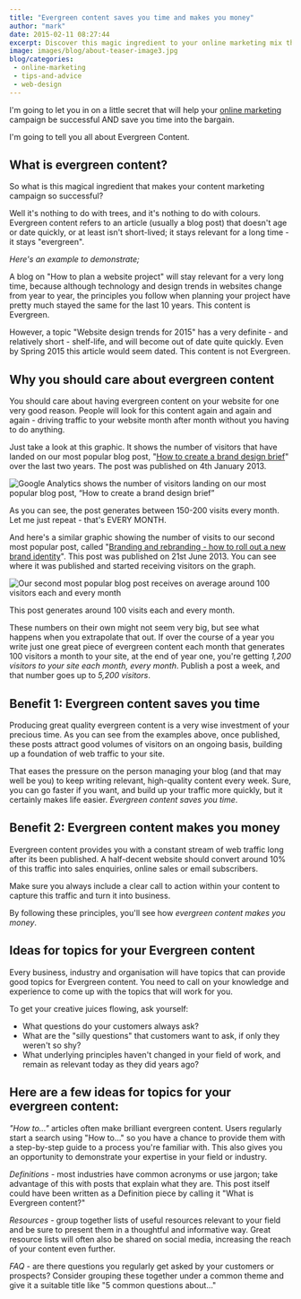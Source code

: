 ```yaml
---
title: "Evergreen content saves you time and makes you money"
author: "mark"
date: 2015-02-11 08:27:44
excerpt: Discover this magic ingredient to your online marketing mix that will save you time and make you money.
image: images/blog/about-teaser-image3.jpg
blog/categories: 
 - online-marketing
 - tips-and-advice
 - web-design
---
```


I'm going to let you in on a little secret that will help your [online marketing](http://www.tomango.co.uk/creates/online-marketing/) campaign be successful AND save you time into the bargain.

I'm going to tell you all about Evergreen Content.

## What is evergreen content?

So what is this magical ingredient that makes your content marketing campaign so successful?

Well it's nothing to do with trees, and it's nothing to do with colours. Evergreen content refers to an article (usually a blog post) that doesn't age or date quickly, or at least isn't short-lived; it stays relevant for a long time - it stays "evergreen".

*Here's an example to demonstrate;*

A blog on "How to plan a website project" will stay relevant for a very long time, because although technology and design trends in websites change from year to year, the principles you follow when planning your project have pretty much stayed the same for the last 10 years. This content is Evergreen.

However, a topic "Website design trends for 2015" has a very definite - and relatively short - shelf-life, and will become out of date quite quickly. Even by Spring 2015 this article would seem dated. This content is not Evergreen.

## Why you should care about evergreen content

You should care about having evergreen content on your website for one very good reason. People will look for this content again and again and again - driving traffic to your website month after month without you having to do anything.

Just take a look at this graphic. It shows the number of visitors that have landed on our most popular blog post, "[How to create a brand design brief](http://www.tomango.co.uk/blog/how-to-create-a-brand-design-brief)" over the last two years. The post was published on 4th January 2013.

![](images/blog/google-analytics-how-to-create-a-brand-design-brief-719x391.jpg "Google Analytics shows the number of visitors landing on our most popular blog post, “How to create a brand design brief”")

As you can see, the post generates between 150-200 visits every month. Let me just repeat - that's EVERY MONTH.

And here's a similar graphic showing the number of visits to our second most popular post, called "[Branding and rebranding - how to roll out a new brand identity](http://www.tomango.co.uk/blog/branding-and-rebranding-how-to-roll-out-a-new-brand-identity)". This post was published on 21st June 2013. You can see where it was published and started receiving visitors on the graph.

![](images/blog/google-analytics-branding-and-rebranding-719x391.jpg "Our second most popular blog post receives on average around 100 visitors each and every month")

This post generates around 100 visits each and every month.

These numbers on their own might not seem very big, but see what happens when you extrapolate that out. If over the course of a year you write just one great piece of evergreen content each month that generates 100 visitors a month to your site, at the end of year one, you're getting *1,200 visitors to your site each month, every month*. Publish a post a week, and that number goes up to *5,200 visitors*.

## Benefit 1: Evergreen content saves you time

Producing great quality evergreen content is a very wise investment of your precious time. As you can see from the examples above, once published, these posts attract good volumes of visitors on an ongoing basis, building up a foundation of web traffic to your site.

That eases the pressure on the person managing your blog (and that may well be you) to keep writing relevant, high-quality content every week. Sure, you can go faster if you want, and build up your traffic more quickly, but it certainly makes life easier. *Evergreen content saves you time*.

## Benefit 2: Evergreen content makes you money

Evergreen content provides you with a constant stream of web traffic long after its been published. A half-decent website should convert around 10% of this traffic into sales enquiries, online sales or email subscribers.

Make sure you always include a clear call to action within your content to capture this traffic and turn it into business.

By following these principles, you'll see how *evergreen content makes you money*.

## Ideas for topics for your Evergreen content

Every business, industry and organisation will have topics that can provide good topics for Evergreen content. You need to call on your knowledge and experience to come up with the topics that will work for you.

To get your creative juices flowing, ask yourself:

- What questions do your customers always ask?
- What are the "silly questions" that customers want to ask, if only they weren't so shy?
- What underlying principles haven't changed in your field of work, and remain as relevant today as they did years ago?



## Here are a few ideas for topics for your evergreen content:

*"How to..."* articles often make brilliant evergreen content. Users regularly start a search using "How to..." so you have a chance to provide them with a step-by-step guide to a process you're familiar with. This also gives you an opportunity to demonstrate your expertise in your field or industry.

*Definitions* - most industries have common acronyms or use jargon; take advantage of this with posts that explain what they are. This post itself could have been written as a Definition piece by calling it "What is Evergreen content?"

*Resources* - group together lists of useful resources relevant to your field and be sure to present them in a thoughtful and informative way. Great resource lists will often also be shared on social media, increasing the reach of your content even further.

*FAQ* - are there questions you regularly get asked by your customers or prospects? Consider grouping these together under a common theme and give it a suitable title like "5 common questions about..."


